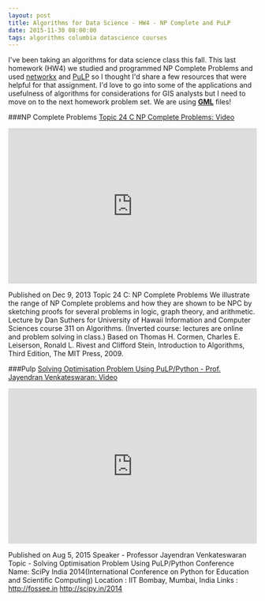 ```yaml
---
layout: post
title: Algorithms for Data Science - HW4 - NP Complete and PuLP 
date: 2015-11-30 08:00:00
tags: algorithms columbia datascience courses
---
```


I've been taking an algorithms for data science class this fall. This last homework (HW4) we studied and programmed NP Complete Problems and used [networkx](https://networkx.github.io/) and [PuLP](https://pypi.python.org/pypi/PuLP) so I thought I'd share a few resources that were helpful for that assignment. I'd love to go into some of the applications and usefulness of algorithms for considerations for GIS analysts but I need to move on to the next homework problem set. We are using **[GML](https://en.wikipedia.org/wiki/Geography_Markup_Language)** files! 



###NP Complete Problems
[Topic 24 C NP Complete Problems: Video](https://www.youtube.com/watch?v=J5l-crl0LgA&app=desktop)

<iframe width="100%" height="315" src="https://www.youtube.com/embed/J5l-crl0LgA" frameborder="0" allowfullscreen></iframe>

Published on Dec 9, 2013
Topic 24 C: NP Complete Problems
We illustrate the range of NP Complete problems and how they are shown to be NPC by sketching proofs for several problems in logic, graph theory, and arithmetic. 
Lecture by Dan Suthers for University of Hawaii Information and Computer Sciences course 311 on Algorithms. (Inverted course: lectures are online and problem solving in class.) 
Based on Thomas H. Cormen, Charles E. Leiserson, Ronald L. Rivest and Clifford Stein, Introduction to Algorithms, Third Edition, The MIT Press, 2009.

###Pulp 
[Solving Optimisation Problem Using PuLP/Python - Prof. Jayendran Venkateswaran: Video](https://www.youtube.com/watch?v=-hfnglaFLrk)

<iframe width="100%" height="315" src="https://www.youtube.com/embed/-hfnglaFLrk" frameborder="0" allowfullscreen></iframe>

Published on Aug 5, 2015
Speaker - Professor Jayendran Venkateswaran
Topic - Solving Optimisation Problem Using PuLP/Python
Conference Name: SciPy India 2014(International Conference on Python for Education and Scientific Computing)
Location : IIT Bombay, Mumbai, India
Links : http://fossee.in http://scipy.in/2014